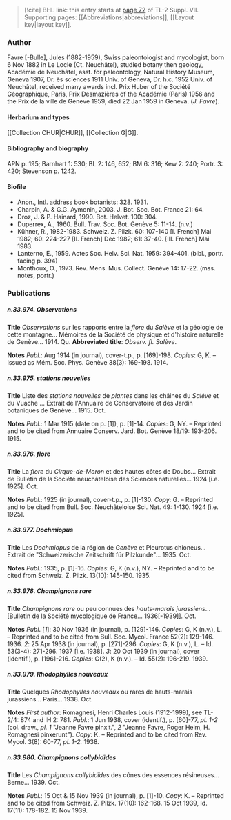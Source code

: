 > [!cite] BHL link: this entry starts at [page 72](https://www.biodiversitylibrary.org/item/103834#page/94/mode/1up) of TL-2 Suppl. VII.
> Supporting pages: [[Abbreviations|abbreviations]], [[Layout key|layout key]].

### Author

Favre \[-Bulle\], Jules (1882-1959), Swiss paleontologist and mycologist, born 6 Nov 1882 in Le Locle (Ct. Neuchâtel), studied botany then geology, Académie de Neuchâtel, asst. for paleontology, Natural History Museum, Geneva 1907, Dr. ès sciences 1911 Univ. of Geneva, Dr. h.c. 1952 Univ. of Neuchâtel, received many awards incl. Prix Huber of the Société Géographique, Paris, Prix Desmazières of the Académie (Paris) 1956 and the Prix de la ville de Gèneve 1959, died 22 Jan 1959 in Geneva. (*J. Favre*).

#### Herbarium and types

[[Collection CHUR|CHUR]], [[Collection G|G]].

#### Bibliography and biography

APN p. 195; Barnhart 1: 530; BL 2: 146, 652; BM 6: 316; Kew 2: 240; Portr. 3: 420; Stevenson p. 1242.

#### Biofile

- Anon., Intl. address book botanists: 328. 1931.
- Charpin, A. & G.G. Aymonin, 2003. J. Bot. Soc. Bot. France 21: 64.
- Droz, J. & P. Hainard, 1990. Bot. Helvet. 100: 304.
- Duperrex, A., 1960. Bull. Trav. Soc. Bot. Genève 5: 11-14. (n.v.)
- Kühner, R., 1982-1983. Schweiz. Z. Pilzk. 60: 107-140 \[I. French\] Mai 1982; 60: 224-227 \[II. French\] Dec 1982; 61: 37-40. \[III. French\] Mai 1983.
- Lanterno, E., 1959. Actes Soc. Helv. Sci. Nat. 1959: 394-401. (bibl., portr. facing p. 394)
- Monthoux, O., 1973. Rev. Mens. Mus. Collect. Genève 14: 17-22. (mss. notes, portr.)

### Publications

##### n.33.974. Observations

**Title**
*Observations* sur les rapports entre la *flore* du *Salève* et la géologie de cette montagne... Mémoires de la Société de physique et d'histoire naturelle de Genève... 1914. Qu.
**Abbreviated title**: *Observ. fl. Salève*.

**Notes**
*Publ*.: Aug 1914 (in journal), cover-t.p., p. \[169\]-198. *Copies*: G, K. – Issued as Mém. Soc. Phys. Genève 38(3): 169-198. 1914.

##### n.33.975. stations nouvelles

**Title**
Liste des *stations nouvelles* de *plantes* dans les châines du *Salève* et du Vuache ... Extrait de l'Annuaire de Conservatoire et des Jardin botaniques de Genève... 1915. Oct.

**Notes**
*Publ*.: 1 Mar 1915 (date on p. \[1\]), p. \[1\]-14. *Copies*: G, NY. – Reprinted and to be cited from Annuaire Conserv. Jard. Bot. Genève 18/19: 193-206. 1915.

##### n.33.976. flore

**Title**
La *flore* du *Cirque-de-Moron* et des hautes côtes de Doubs... Extrait de Bulletin de la Société neuchâteloise des Sciences naturelles... 1924 \[i.e. 1925\]. Oct.

**Notes**
*Publ*.: 1925 (in journal), cover-t.p., p. \[1\]-130. *Copy*: G. – Reprinted and to be cited from Bull. Soc. Neuchâteloise Sci. Nat. 49: 1-130. 1924 \[i.e. 1925\].

##### n.33.977. Dochmiopus

**Title**
Les *Dochmiopus* de la région de *Genève* et Pleurotus chioneus... Extrait de "Schweizerische Zeitschrift für Pilzkunde"... 1935. Oct.

**Notes**
*Publ*.: 1935, p. \[1\]-16. *Copies*: G, K (n.v.), NY. – Reprinted and to be cited from Schweiz. Z. Pilzk. 13(10): 145-150. 1935.

##### n.33.978. Champignons rare

**Title**
*Champignons rare* ou peu connues des *hauts-marais jurassiens*... \[Bulletin de la Société mycologique de France... 1936\[-1939\]\]. Oct.

**Notes**
*Publ*. \[*1*\]: 30 Nov 1936 (in journal), p. \[129\]-146. *Copies*: G, K (n.v.), L. – Reprinted and to be cited from Bull. Soc. Mycol. France 52(2): 129-146. 1936.
*2*: 25 Apr 1938 (in journal), p. \[271\]-296. *Copies*: G, K (n.v.), L. – Id. 53(3-4): 271-296. 1937 \[i.e. 1938\].
*3*: 20 Oct 1939 (in journal), cover (identif.), p. \[196\]-216. *Copies*: G(2), K (n.v.). – Id. 55(2): 196-219. 1939.

##### n.33.979. Rhodophylles nouveaux

**Title**
Quelques *Rhodophylles nouveaux* ou rares de hauts-marais jurassiens... Paris... 1938. Oct.

**Notes**
*First author*: Romagnesi, Henri Charles Louis (1912-1999), see TL-2/4: 874 and IH 2: 781.
*Publ*.: 1 Jun 1938, cover (identif.), p. \[60\]-77, *pl. 1-2* (col. draw., *pl. 1* "Jeanne Favre pinxit.", *2* "Jeanne Favre, Roger Heim, H. Romagnesi pinxerunt"). *Copy*: K. – Reprinted and to be cited from Rev. Mycol. 3(8): 60-77, *pl. 1-2.* 1938.

##### n.33.980. Champignons collybioïdes

**Title**
Les *Champignons collybioïdes* des cônes des essences résineuses... Berne... 1939. Oct.

**Notes**
*Publ*.: 15 Oct & 15 Nov 1939 (in journal), p. \[1\]-10. *Copy*: K. – Reprinted and to be cited from Schweiz. Z. Pilzk. 17(10): 162-168. 15 Oct 1939, Id. 17(11): 178-182. 15 Nov 1939.

